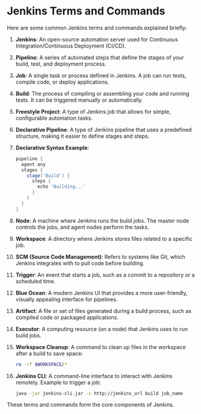 
# Jenkins Terms and Commands

Here are some common Jenkins terms and commands explained briefly:

1. **Jenkins**: An open-source automation server used for Continuous Integration/Continuous Deployment (CI/CD).

2. **Pipeline**: A series of automated steps that define the stages of your build, test, and deployment process.

3. **Job**: A single task or process defined in Jenkins. A job can run tests, compile code, or deploy applications.

4. **Build**: The process of compiling or assembling your code and running tests. It can be triggered manually or automatically.

5. **Freestyle Project**: A type of Jenkins job that allows for simple, configurable automation tasks.

6. **Declarative Pipeline**: A type of Jenkins pipeline that uses a predefined structure, making it easier to define stages and steps.

7. **Declarative Syntax Example**:
   ```groovy
   pipeline {
     agent any
     stages {
       stage('Build') {
         steps {
           echo 'Building...'
         }
       }
     }
   }
   ```

8. **Node**: A machine where Jenkins runs the build jobs. The master node controls the jobs, and agent nodes perform the tasks.

9. **Workspace**: A directory where Jenkins stores files related to a specific job.

10. **SCM (Source Code Management)**: Refers to systems like Git, which Jenkins integrates with to pull code before building.

11. **Trigger**: An event that starts a job, such as a commit to a repository or a scheduled time.

12. **Blue Ocean**: A modern Jenkins UI that provides a more user-friendly, visually appealing interface for pipelines.

13. **Artifact**: A file or set of files generated during a build process, such as compiled code or packaged applications.

14. **Executor**: A computing resource (on a node) that Jenkins uses to run build jobs.

15. **Workspace Cleanup**: A command to clean up files in the workspace after a build to save space:
    ```bash
    rm -rf $WORKSPACE/*
    ```

16. **Jenkins CLI**: A command-line interface to interact with Jenkins remotely. Example to trigger a job:
    ```bash
    java -jar jenkins-cli.jar -s http://jenkins_url build job_name
    ```

These terms and commands form the core components of Jenkins.